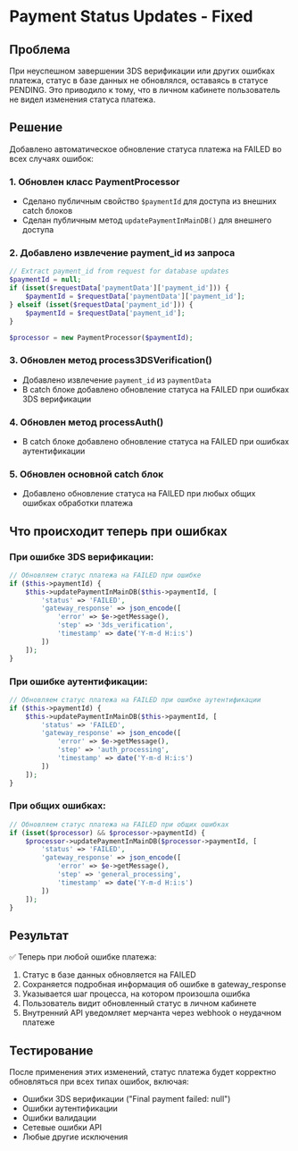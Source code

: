 # Payment Status Updates - Fixed

## Проблема
При неуспешном завершении 3DS верификации или других ошибках платежа, статус в базе данных не обновлялся, оставаясь в статусе PENDING. Это приводило к тому, что в личном кабинете пользователь не видел изменения статуса платежа.

## Решение
Добавлено автоматическое обновление статуса платежа на FAILED во всех случаях ошибок:

### 1. Обновлен класс PaymentProcessor
- Сделано публичным свойство `$paymentId` для доступа из внешних catch блоков
- Сделан публичным метод `updatePaymentInMainDB()` для внешнего доступа

### 2. Добавлено извлечение payment_id из запроса
```php
// Extract payment_id from request for database updates
$paymentId = null;
if (isset($requestData['paymentData']['payment_id'])) {
    $paymentId = $requestData['paymentData']['payment_id'];
} elseif (isset($requestData['payment_id'])) {
    $paymentId = $requestData['payment_id'];
}

$processor = new PaymentProcessor($paymentId);
```

### 3. Обновлен метод process3DSVerification()
- Добавлено извлечение `payment_id` из `paymentData`
- В catch блоке добавлено обновление статуса на FAILED при ошибках 3DS верификации

### 4. Обновлен метод processAuth()
- В catch блоке добавлено обновление статуса на FAILED при ошибках аутентификации

### 5. Обновлен основной catch блок
- Добавлено обновление статуса на FAILED при любых общих ошибках обработки платежа

## Что происходит теперь при ошибках

### При ошибке 3DS верификации:
```php
// Обновляем статус платежа на FAILED при ошибке
if ($this->paymentId) {
    $this->updatePaymentInMainDB($this->paymentId, [
        'status' => 'FAILED',
        'gateway_response' => json_encode([
            'error' => $e->getMessage(),
            'step' => '3ds_verification',
            'timestamp' => date('Y-m-d H:i:s')
        ])
    ]);
}
```

### При ошибке аутентификации:
```php
// Обновляем статус платежа на FAILED при ошибке аутентификации
if ($this->paymentId) {
    $this->updatePaymentInMainDB($this->paymentId, [
        'status' => 'FAILED',
        'gateway_response' => json_encode([
            'error' => $e->getMessage(),
            'step' => 'auth_processing',
            'timestamp' => date('Y-m-d H:i:s')
        ])
    ]);
}
```

### При общих ошибках:
```php
// Обновляем статус платежа на FAILED при общих ошибках
if (isset($processor) && $processor->paymentId) {
    $processor->updatePaymentInMainDB($processor->paymentId, [
        'status' => 'FAILED',
        'gateway_response' => json_encode([
            'error' => $e->getMessage(),
            'step' => 'general_processing',
            'timestamp' => date('Y-m-d H:i:s')
        ])
    ]);
}
```

## Результат
✅ Теперь при любой ошибке платежа:
1. Статус в базе данных обновляется на FAILED
2. Сохраняется подробная информация об ошибке в gateway_response
3. Указывается шаг процесса, на котором произошла ошибка
4. Пользователь видит обновленный статус в личном кабинете
5. Внутренний API уведомляет мерчанта через webhook о неудачном платеже

## Тестирование
После применения этих изменений, статус платежа будет корректно обновляться при всех типах ошибок, включая:
- Ошибки 3DS верификации ("Final payment failed: null")
- Ошибки аутентификации
- Ошибки валидации
- Сетевые ошибки API
- Любые другие исключения

